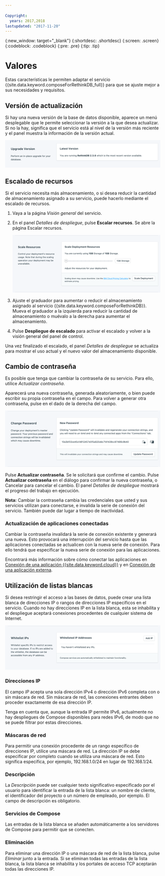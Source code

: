 ```yaml
---

Copyright:
  years: 2017,2018
lastupdated: "2017-11-20"
---
```


{:new_window: target="_blank"}
{:shortdesc: .shortdesc}
{:screen: .screen}
{:codeblock: .codeblock}
{:pre: .pre}
{:tip: .tip}

# Valores

Estas características le permiten adaptar el servicio {{site.data.keyword.composeForRethinkDB_full}} para que se ajuste mejor a sus necesidades y requisitos.


## Versión de actualización

Si hay una nueva versión de la base de datos disponible, aparece un menú desplegable que le permite seleccionar la versión a la que desea actualizar. Si no la hay, significa que el servicio está al nivel de la versión más reciente y el panel muestra la información de la versión actual.

![El panel Versión](./images/rethink-version-show.png "El panel Versión")


## Escalado de recursos

Si el servicio necesita más almacenamiento, o si desea reducir la cantidad de almacenamiento asignado a su servicio, puede hacerlo mediante el escalado de recursos.

1. Vaya a la página _Visión general_ del servicio.
2. En el panel _Detalles de despliegue_, pulse **Escalar recursos**. Se abre la página Escalar recursos.

    ![El panel Escalar recursos](./images/rethink-scale-show.png "El panel Escalar recursos")

3. Ajuste el graduador para aumentar o reducir el almacenamiento asignado al servicio {{site.data.keyword.composeForRethinkDB}}. Mueva el graduador a la izquierda para reducir la cantidad de almacenamiento o muévalo a la derecha para aumentar el almacenamiento.
4. Pulse **Despliegue de escalado** para activar el escalado y volver a la visión general del panel de control. 

Una vez finalizado el escalado, el panel _Detalles de despliegue_ se actualiza para mostrar el uso actual y el nuevo valor del almacenamiento disponible.


## Cambio de contraseña

Es posible que tenga que cambiar la contraseña de su servicio. Para ello, utilice _Actualizar contraseña_. 

Aparecerá una nueva contraseña, generada aleatoriamente, o bien puede escribir su propia contraseña en el campo. Para volver a generar otra contraseña, pulse en el dado de la derecha del campo. 
  
![Actualización de la contraseña de RethinkDB](./images/rethink-update-password.png "El generador automático de contraseñas")

Pulse **Actualizar contraseña**. Se le solicitará que confirme el cambio. Pulse **Actualizar contraseña** en el diálogo para confirmar la nueva contraseña, o Cancelar para cancelar el cambio. El panel _Detalles de despliegue_ mostrará el progreso del trabajo en ejecución.

**Nota:** Cambiar la contraseña cambia las credenciales que usted y sus servicios utilizan para conectarse, e invalida la serie de conexión del servicio. También puede dar lugar a tiempo de inactividad.

### Actualización de aplicaciones conectadas
Cambiar la contraseña invalidará la serie de conexión existente y generará una nueva. Esto provocará una interrupción del servicio hasta que las aplicaciones conectadas se actualicen con la nueva serie de conexión. Para ello tendrá que especificar la nueva serie de conexión para las aplicaciones.

Encontrará más información sobre cómo conectar las aplicaciones en [Conexión de una aplicación {{site.data.keyword.cloud}}](./connecting-bluemix-app.html)
y en [Conexión de una aplicación externa](./connecting-external.html).


## Utilización de listas blancas

Si desea restringir el acceso a las bases de datos, puede crear una lista blanca de direcciones IP o rangos de direcciones IP específicos en el servicio. Cuando no hay direcciones IP en la lista blanca, esta se inhabilita y el despliegue aceptará conexiones procedentes de cualquier sistema de Internet.

![Lista blanca de IP](./images/rethink-whitelist-show.png "Los campos de lista blanca.")

### Direcciones IP
El campo *IP* acepta una sola dirección IPv4 o dirección IPv6 completa con o sin máscara de red. Sin máscara de red, las conexiones entrantes deben proceder exactamente de esa dirección IP. 

Tenga en cuenta que, aunque la entrada IP permite IPv6, actualmente no hay despliegues de Compose disponibles para redes IPv6, de modo que no se puede filtrar por estas direcciones.

### Máscaras de red
Para permitir una conexión procedente de un rango específico de direcciones IP, utilice una máscara de red. La dirección IP se debe especificar por completo cuando se utiliza una máscara de red. Esto significa especifica, por ejemplo, 192.168.1.0/24 en lugar de 192.168.1/24.

### Descripción
La *Descripción* puede ser cualquier texto significativo especificado por el usuario para identificar la entrada de la lista blanca: un nombre de cliente, el identificador del proyecto o un número de empleado, por ejemplo. El campo de descripción es obligatorio.

### Servicios de Compose
Las entradas de la lista blanca se añaden automáticamente a los servidores de Compose para permitir que se conecten.

### Eliminación
Para eliminar una dirección IP o una máscara de red de la lista blanca, pulse *Eliminar* junto a la entrada.
Si se eliminan todas las entradas de la lista blanca, la lista blanca se inhabilita y los portales de acceso TCP aceptarán todas las direcciones IP. 
